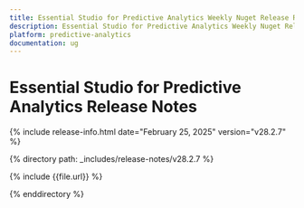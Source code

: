 ```yaml
---
title: Essential Studio for Predictive Analytics Weekly Nuget Release Release Notes  
description: Essential Studio for Predictive Analytics Weekly Nuget Release Release Notes  
platform: predictive-analytics
documentation: ug
---
```


# Essential Studio for Predictive Analytics  Release Notes  

{% include release-info.html date="February 25, 2025"  version="v28.2.7" %} 

{% directory path: _includes/release-notes/v28.2.7 %}

{% include {{file.url}} %}

{% enddirectory %}